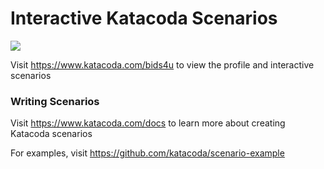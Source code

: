 # Interactive Katacoda Scenarios

[![](http://shields.katacoda.com/katacoda/bids4u/count.svg)](https://www.katacoda.com/bids4u "Get your profile on Katacoda.com")

Visit https://www.katacoda.com/bids4u to view the profile and interactive scenarios

### Writing Scenarios
Visit https://www.katacoda.com/docs to learn more about creating Katacoda scenarios

For examples, visit https://github.com/katacoda/scenario-example
